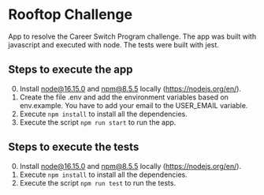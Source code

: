 # Rooftop Challenge

App to resolve the Career Switch Program challenge. The app was built with javascript and executed with node. The tests were built with jest.

## Steps to execute the app

0. Install node@16.15.0 and npm@8.5.5 locally (https://nodejs.org/en/).
1. Create the file .env and add the environment variables based on env.example. You have to add your email to the USER_EMAIL variable.
2. Execute `npm install` to install all the dependencies.
3. Execute the script `npm run start` to run the app.

## Steps to execute the tests

0. Install node@16.15.0 and npm@8.5.5 locally (https://nodejs.org/en/).
1. Execute `npm install` to install all the dependencies.
2. Execute the script `npm run test` to run the tests.
